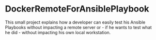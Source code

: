 # DockerRemoteForAnsiblePlaybook
This small project explains how a developer can easily test his Ansible Playbooks without impacting a remote server or - if he wants to test what he did - without impacting his own local workstation.

